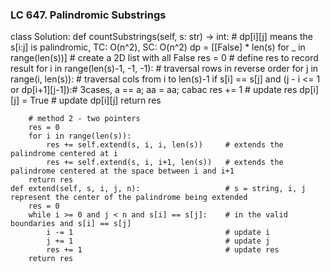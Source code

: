 ### LC 647. Palindromic Substrings
class Solution:
    def countSubstrings(self, s: str) -> int:
        # dp[i][j] means the s[i:j] is palindromic, TC: O(n^2), SC: O(n^2)
        dp = [[False] * len(s) for _ in range(len(s))]          # create a 2D list with all False
        res = 0                                                 # define res to record result
        for i in range(len(s)-1, -1, -1):                       # traversal rows in reverse order
            for j in range(i, len(s)):                          # traversal cols from i to len(s)-1
                if s[i] == s[j] and (j - i <= 1 or dp[i+1][j-1]):# 3cases, a == a; aa = aa; cabac
                    res += 1                                    # update res
                    dp[i][j] = True                             # update dp[i][j]
        return res

        # method 2 - two pointers
        res = 0
        for i in range(len(s)):
            res += self.extend(s, i, i, len(s))     # extends the palindrome centered at i
            res += self.extend(s, i, i+1, len(s))   # extends the palindrome centered at the space between i and i+1
        return res
    def extend(self, s, i, j, n):                   # s = string, i, j represent the center of the palindrome being extended
        res = 0
        while i >= 0 and j < n and s[i] == s[j]:    # in the valid boundaries and s[i] == s[j]
            i -= 1                                  # update i
            j += 1                                  # update j
            res += 1                                # update res
        return res